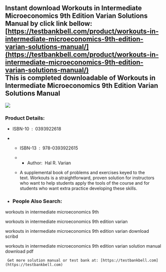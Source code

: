 Instant download **Workouts in Intermediate Microeconomics 9th Edition Varian Solutions Manual** by click link bellow:  
[https://testbankbell.com/product/workouts-in-intermediate-microeconomics-9th-edition-varian-solutions-manual/](https://testbankbell.com/product/workouts-in-intermediate-microeconomics-9th-edition-varian-solutions-manual/)  
This is completed downloadable of Workouts in Intermediate Microeconomics 9th Edition Varian Solutions Manual
-------------------------------------------------------------------------------------------------------------


![](https://testbankbell.com/wp-content/uploads/2023/05/workouts-in-intermediate-microeconomics-9th-edition-varian-solutions-manual.jpg)
### Product Details:


* ISBN-10 ‏ : ‎ 0393922618
* * ISBN-13 ‏ : ‎ 978-0393922615
  * * Author:  Hal R. Varian
   
  * A supplemental book of problems and exercises keyed to the text. Workouts is a straightforward, proven solution for instructors who want to help students apply the tools of the course and for students who want extra practice developing these skills.
 
* ### People Also Search:

workouts in intermediate microeconomics 9th

workouts in intermediate microeconomics 9th edition varian

workouts in intermediate microeconomics 9th edition varian download scribd

workouts in intermediate microeconomics 9th edition varian solution manual download pdf




     Get more solution manual or test bank at: [https://testbankbell.com](https://testbankbell.com)
